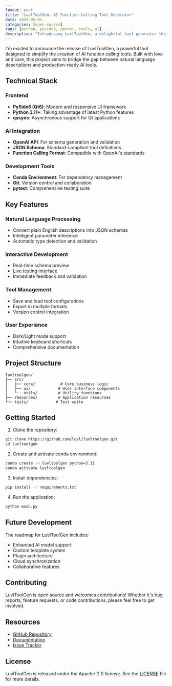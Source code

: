 ```yaml
---
layout: post
title: "LuvlToolGen: AI Function Calling Tool Generator"
date: 2025-05-01
categories: [open-source]
tags: [python, pyside6, openai, tools, ai]
description: "Introducing LuvlToolGen, a delightful tool generator that turns simple schemas into production-ready AI function calling tools"
---
```


I'm excited to announce the release of LuvlToolGen, a powerful tool designed to simplify the creation of AI function calling tools. Built with love and care, this project aims to bridge the gap between natural language descriptions and production-ready AI tools.

## Technical Stack

### Frontend
- **PySide6 (Qt6)**: Modern and responsive UI framework
- **Python 3.11+**: Taking advantage of latest Python features
- **qasync**: Asynchronous support for Qt applications

### AI Integration
- **OpenAI API**: For schema generation and validation
- **JSON Schema**: Standard-compliant tool definitions
- **Function Calling Format**: Compatible with OpenAI's standards

### Development Tools
- **Conda Environment**: For dependency management
- **Git**: Version control and collaboration
- **pytest**: Comprehensive testing suite

## Key Features

### Natural Language Processing
- Convert plain English descriptions into JSON schemas
- Intelligent parameter inference
- Automatic type detection and validation

### Interactive Development
- Real-time schema preview
- Live testing interface
- Immediate feedback and validation

### Tool Management
- Save and load tool configurations
- Export in multiple formats
- Version control integration

### User Experience
- Dark/Light mode support
- Intuitive keyboard shortcuts
- Comprehensive documentation

## Project Structure
```plaintext
luvltoolgen/
├── src/
│   ├── core/           # Core business logic
│   ├── ui/            # User interface components
│   └── utils/         # Utility functions
├── resources/         # Application resources
└── tests/            # Test suite
```

## Getting Started

1. Clone the repository:
```bash
git clone https://github.com/luvl/luvltoolgen.git
cd luvltoolgen
```

2. Create and activate conda environment:
```bash
conda create -n luvltoolgen python=3.11
conda activate luvltoolgen
```

3. Install dependencies:
```bash
pip install -r requirements.txt
```

4. Run the application:
```bash
python main.py
```

## Future Development

The roadmap for LuvlToolGen includes:
- Enhanced AI model support
- Custom template system
- Plugin architecture
- Cloud synchronization
- Collaborative features

## Contributing

LuvlToolGen is open source and welcomes contributions! Whether it's bug reports, feature requests, or code contributions, please feel free to get involved.

## Resources

- [GitHub Repository](https://github.com/luvl/luvltoolgen)
- [Documentation](https://github.com/luvl/luvltoolgen#readme)
- [Issue Tracker](https://github.com/luvl/luvltoolgen/issues)

## License

LuvlToolGen is released under the Apache-2.0 license. See the [LICENSE](https://github.com/luvl/luvltoolgen/blob/main/LICENSE) file for more details.
